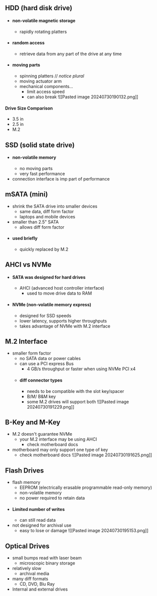 ## HDD (hard disk drive)
- #### non-volatile magnetic storage
	- rapidly rotating platters
- #### random access
	- retrieve data from any part of the drive at any time
- #### moving parts
	- spinning platters // *notice plural*
	- moving actuator arm 
	- mechanical components... 
		-  limit access speed
		- can also break
![[Pasted image 20240730190132.png]]
#### Drive Size Comparison
- 3.5 in
- 2.5 in
- M.2

## SSD (solid state drive)
- #### non-volatile memory
	-  no moving parts
	- very fast performance 
- connection interface is imp part of performance

## mSATA (mini)
- shrink the SATA drive into smaller devices
	- same data, diff form factor
	- laptops and mobile devices
- smaller than 2.5" SATA
	- allows diff form factor
- #### used briefly 
	- quickly replaced by M.2

## AHCI vs NVMe
- #### SATA was designed for hard drives
	- AHCI (advanced host controller interface)
		- used to move drive data to RAM
- #### NVMe (non-volatile memory express)
	- designed for SSD speeds
	- lower latency, supports higher throughputs
	- takes advantage of NVMe  with M.2 interface


## M.2 Interface
- smaller form factor
	- no SATA data or power cables
	- can use a PCI express Bus
		- 4 GB/s throughput or faster when using NVMe PCI x4
	- #### diff connector types 
		- needs to be compatible with the slot key/spacer
		- B/M/ B&M key
		- some M.2 drives will support both 
	![[Pasted image 20240730191229.png]]

## B-Key and M-Key
- M.2 doesn't guarantee NVMe
	- your M.2 interface may be using AHCI
		- check motherboard docs
- motherboard may only support one type of key
	- check motherboard docs
	![[Pasted image 20240730191625.png]]

## Flash Drives
- flash memory 
	- EEPROM (electrically erasable programmable read-only memory)
	- non-volatile memory
	- no power required to retain data
- #### Limited number of writes
	- can still read data
-  not designed for archival use
	- easy to lose or damage
![[Pasted image 20240730195153.png]]

## Optical Drives
- small bumps read with laser beam
	- microscopic binary storage
- relatively slow
	- archival media
- many diff formats
	- CD, DVD, Blu Ray
- Internal and external drives 